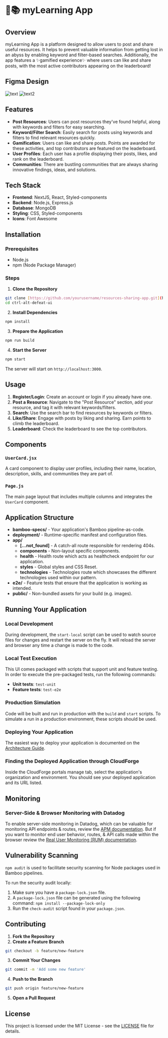 
# 🗽📚 myLearning App

## Overview

myLearning  App is a platform designed to allow users to post and share useful resources. It helps to prevent valuable information from getting lost in an abyss by enabling keyword and filter-based searches. Additionally, the app features a ✨gamified experience✨ where users can like and share posts, with the most active contributors appearing on the leaderboard!
## Figma Design

![text](picc2.png)
![text2](picc1.png)

## Features

- **Post Resources**: Users can post resources they've found helpful, along with keywords and filters for easy searching.
- **Keyword/Filter Search**: Easily search for posts using keywords and filters to find relevant resources quickly.
- **Gamification**: Users can like and share posts. Points are awarded for these activities, and top contributors are featured on the leaderboard.
- **User Profiles**: Each user has a profile displaying their posts, likes, and rank on the leaderboard.
- **Communities**: There are bustling communities that are always sharing innovative findings, ideas, and solutions.

## Tech Stack

- **Frontend**: NextJS, React, Styled-components
- **Backend**: Node.js, Express.js
- **Database**: MongoDB
- **Styling**: CSS, Styled-components
- **Icons**: Font Awesome

## Installation

### Prerequisites

- Node.js
- npm (Node Package Manager)

### Steps

1. **Clone the Repository**

```sh
git clone [https://github.com/yourusername/resources-sharing-app.git](https://github.com/lmigtech/ctrl-alt-defeat-ui.git
cd ctrl-alt-defeat-ui
```

2. **Install Dependencies**

```sh
npm install
```
3. **Prepare the Application**

```sh
npm run build
```

4. **Start the Server**

```sh
npm start
```

The server will start on `http://localhost:3000`.

## Usage

1. **Register/Login**: Create an account or login if you already have one.
2. **Post a Resource**: Navigate to the "Post Resource" section, add your resource, and tag it with relevant keywords/filters.
3. **Search**: Use the search bar to find resources by keywords or filters.
4. **Like/Share**: Engage with posts by liking and sharing. Earn points to climb the leaderboard.
5. **Leaderboard**: Check the leaderboard to see the top contributors.

## Components

### `UserCard.jsx`

A card component to display user profiles, including their name, location, description, skills, and communities they are part of.

### `Page.js`

The main page layout that includes multiple columns and integrates the `UserCard` component.

## Application Structure

- **bamboo-specs/** - Your application's Bamboo pipeline-as-code.
- **deployment/** - Runtime-specific manifest and configuration files.
- **app/** 
  - **[...not_found]** - A catch-all route responsible for rendering 404s.
  - **components** - Non-layout specific components.
  - **health** - Health route which acts as healthcheck endpoint for our application.
  - **styles** - Global styles and CSS Reset.
  - **technologies** - Technologies route which showcases the different technologies used within our pattern.
- **e2e/** - Feature tests that ensure that the application is working as intended.
- **public/** - Non-bundled assets for your build (e.g. images).

## Running Your Application

### Local Development

During development, the `start-local` script can be used to watch source files for changes and restart the server on the fly. It will reload the server and browser any time a change is made to the code.

### Local Test Execution

This UI comes packaged with scripts that support unit and feature testing. In order to execute the pre-packaged tests, run the following commands:

- **Unit tests**: `test-unit`
- **Feature tests**: `test-e2e`

### Production Simulation

Code will be built and run in production with the `build` and `start` scripts. To simulate a run in a production environment, these scripts should be used.

### Deploying Your Application

The easiest way to deploy your application is documented on the [Architecture Guide](#).

### Finding the Deployed Application through CloudForge

Inside the CloudForge portals manage tab, select the application's organization and environment. You should see your deployed application and its URL listed.

## Monitoring

### Server-Side & Browser Monitoring with Datadog

To enable server-side monitoring in Datadog, which can be valuable for monitoring API endpoints & routes, review the [APM documentation](#). But if you want to monitor end user behavior, routes, & API calls made within the browser review the [Real User Monitoring (RUM) documentation](#).

## Vulnerability Scanning

`npm audit` is used to facilitate security scanning for Node packages used in Bamboo pipelines.

To run the security audit locally:
1. Make sure you have a `package-lock.json` file.
2. A `package-lock.json` file can be generated using the following command: `npm install --package-lock-only`
3. Run the `check-audit` script found in your `package.json`.

## Contributing

1. **Fork the Repository**
2. **Create a Feature Branch**

```sh
git checkout -b feature/new-feature
```

3. **Commit Your Changes**

```sh
git commit -m 'Add some new feature'
```

4. **Push to the Branch**

```sh
git push origin feature/new-feature
```

5. **Open a Pull Request**

## License

This project is licensed under the MIT License - see the [LICENSE](LICENSE) file for details.
  
